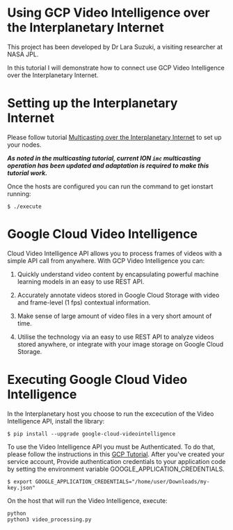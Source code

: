 # Using GCP Video Intelligence over the Interplanetary Internet
This project has been developed by Dr Lara Suzuki, a visiting researcher at NASA JPL.


In this tutorial I will demonstrate how to connect use GCP Video Intelligence over the Interplanetary Internet. 

# Setting up the Interplanetary Internet

Please follow tutorial [Multicasting over the Interplanetary Internet](../dtn-multicasting-main/Multicasting-over-ION.md) to set up your nodes. 

***As noted in the multicasting tutorial, current ION `imc` multicasting operation has been updated and adaptation is required to make this tutorial work.***

Once the hosts are configured you can run the command to get ionstart running:

```
$ ./execute
```

# Google Cloud Video Intelligence

Cloud Video Intelligence API allows you to process frames of videos with a simple API call  from anywhere. With GCP Video Intelligence you can:

1. Quickly understand video content by encapsulating powerful machine learning models in an easy to use REST API. 

2. Accurately annotate videos stored in Google Cloud Storage with video and frame-level (1 fps) contextual information. 

3. Make sense of large amount of video files in a very short amount of time.

4. Utilise the technology via an easy to use REST API to analyze videos stored anywhere, or integrate with your image storage on Google Cloud Storage. 

# Executing Google Cloud Video Intelligence

In the Interplanetary host you choose to run the excecution of the Video Intelligence API, install the library:

```
$ pip install --upgrade google-cloud-videointelligence
```

To use the Video Intelligence API you must be Authenticated. To do that, please follow the instructions in this [GCP Tutorial](https://cloud.google.com/docs/authentication/getting-started). After you've created your service account, Provide authentication credentials to your application code by setting the environment variable GOOGLE_APPLICATION_CREDENTIALS.

```
$ export GOOGLE_APPLICATION_CREDENTIALS="/home/user/Downloads/my-key.json"
```

On the host that will run the Video Intelligence, execute: 

```
python
python3 video_processing.py
```
